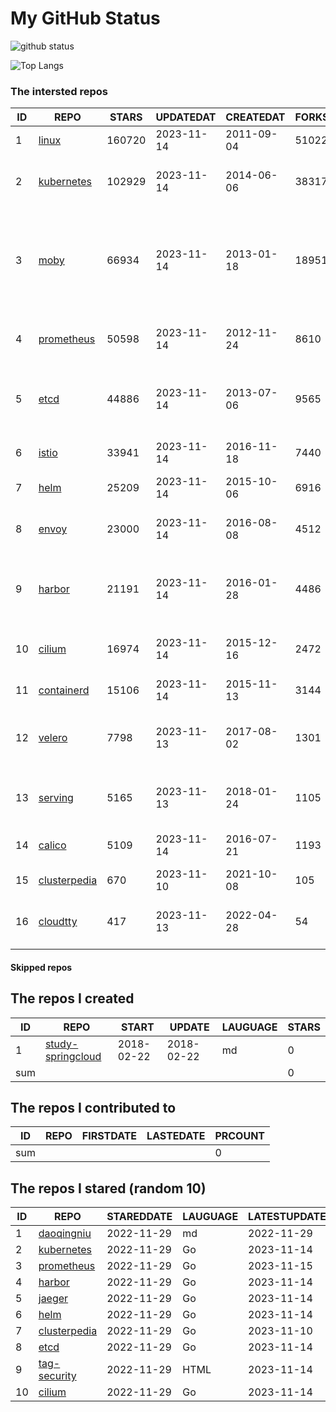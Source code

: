 # My GitHub Status

<img src="https://github-readme-stats-1.yihong0618.vercel.app/api?username=daoqingniu&show_icons=true&&&hide_title=true&count_private=true" alt="github status" />

![Top Langs](https://github-readme-stats-1.yihong0618.vercel.app/api/top-langs/?username=daoqingniu&layout=compact)

<!--START_SECTION:github_repos-->
### The intersted repos
| ID |                              REPO                               | STARS  | UPDATEDAT  | CREATEDAT  | FORKSCOUNT |                                                DESCRIPTIONS                                                |
|----|-----------------------------------------------------------------|--------|------------|------------|------------|------------------------------------------------------------------------------------------------------------|
|  1 | [linux](https://github.com/torvalds/linux)                      | 160720 | 2023-11-14 | 2011-09-04 |      51022 | Linux kernel source tree                                                                                   |
|  2 | [kubernetes](https://github.com/kubernetes/kubernetes)          | 102929 | 2023-11-14 | 2014-06-06 |      38317 | Production-Grade Container Scheduling and Management                                                       |
|  3 | [moby](https://github.com/moby/moby)                            |  66934 | 2023-11-14 | 2013-01-18 |      18951 | The Moby Project - a collaborative project for the container ecosystem to assemble container-based systems |
|  4 | [prometheus](https://github.com/prometheus/prometheus)          |  50598 | 2023-11-14 | 2012-11-24 |       8610 | The Prometheus monitoring system and time series database.                                                 |
|  5 | [etcd](https://github.com/etcd-io/etcd)                         |  44886 | 2023-11-14 | 2013-07-06 |       9565 | Distributed reliable key-value store for the most critical data of a distributed system                    |
|  6 | [istio](https://github.com/istio/istio)                         |  33941 | 2023-11-14 | 2016-11-18 |       7440 | Connect, secure, control, and observe services.                                                            |
|  7 | [helm](https://github.com/helm/helm)                            |  25209 | 2023-11-14 | 2015-10-06 |       6916 | The Kubernetes Package Manager                                                                             |
|  8 | [envoy](https://github.com/envoyproxy/envoy)                    |  23000 | 2023-11-14 | 2016-08-08 |       4512 | Cloud-native high-performance edge/middle/service proxy                                                    |
|  9 | [harbor](https://github.com/goharbor/harbor)                    |  21191 | 2023-11-14 | 2016-01-28 |       4486 | An open source trusted cloud native registry project that stores, signs, and scans content.                |
| 10 | [cilium](https://github.com/cilium/cilium)                      |  16974 | 2023-11-14 | 2015-12-16 |       2472 | eBPF-based Networking, Security, and Observability                                                         |
| 11 | [containerd](https://github.com/containerd/containerd)          |  15106 | 2023-11-14 | 2015-11-13 |       3144 | An open and reliable container runtime                                                                     |
| 12 | [velero](https://github.com/vmware-tanzu/velero)                |   7798 | 2023-11-13 | 2017-08-02 |       1301 | Backup and migrate Kubernetes applications and their persistent volumes                                    |
| 13 | [serving](https://github.com/knative/serving)                   |   5165 | 2023-11-13 | 2018-01-24 |       1105 | Kubernetes-based, scale-to-zero, request-driven compute                                                    |
| 14 | [calico](https://github.com/projectcalico/calico)               |   5109 | 2023-11-14 | 2016-07-21 |       1193 | Cloud native networking and network security                                                               |
| 15 | [clusterpedia](https://github.com/clusterpedia-io/clusterpedia) |    670 | 2023-11-10 | 2021-10-08 |        105 | The Encyclopedia of Kubernetes clusters                                                                    |
| 16 | [cloudtty](https://github.com/cloudtty/cloudtty)                |    417 | 2023-11-13 | 2022-04-28 |         54 | A Friendly Kubernetes CloudShell (Web Terminal) !                                                          |



#### Skipped repos
<!--END_SECTION:github_repos-->

<!--START_SECTION:my_github-->
## The repos I created
| ID  |                                 REPO                                 |   START    |   UPDATE   | LAUGUAGE | STARS |
|-----|----------------------------------------------------------------------|------------|------------|----------|-------|
|   1 | [study-springcloud](https://github.com/daoqingniu/study-springcloud) | 2018-02-22 | 2018-02-22 | md       |     0 |
| sum |                                                                      |            |            |          |     0 |

## The repos I contributed to
| ID  | REPO | FIRSTDATE | LASTEDATE | PRCOUNT |
|-----|------|-----------|-----------|---------|
| sum |      |           |           |       0 |

## The repos I stared (random 10)
| ID |                              REPO                               | STAREDDATE | LAUGUAGE | LATESTUPDATE |
|----|-----------------------------------------------------------------|------------|----------|--------------|
|  1 | [daoqingniu](https://github.com/daoqingniu/daoqingniu)          | 2022-11-29 | md       | 2022-11-29   |
|  2 | [kubernetes](https://github.com/kubernetes/kubernetes)          | 2022-11-29 | Go       | 2023-11-14   |
|  3 | [prometheus](https://github.com/prometheus/prometheus)          | 2022-11-29 | Go       | 2023-11-15   |
|  4 | [harbor](https://github.com/goharbor/harbor)                    | 2022-11-29 | Go       | 2023-11-14   |
|  5 | [jaeger](https://github.com/jaegertracing/jaeger)               | 2022-11-29 | Go       | 2023-11-14   |
|  6 | [helm](https://github.com/helm/helm)                            | 2022-11-29 | Go       | 2023-11-14   |
|  7 | [clusterpedia](https://github.com/clusterpedia-io/clusterpedia) | 2022-11-29 | Go       | 2023-11-10   |
|  8 | [etcd](https://github.com/etcd-io/etcd)                         | 2022-11-29 | Go       | 2023-11-14   |
|  9 | [tag-security](https://github.com/cncf/tag-security)            | 2022-11-29 | HTML     | 2023-11-14   |
| 10 | [cilium](https://github.com/cilium/cilium)                      | 2022-11-29 | Go       | 2023-11-14   |

<!--END_SECTION:my_github-->
